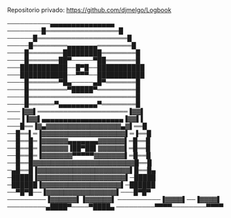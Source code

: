 
Repositorio privado:
https://github.com/djmelgo/Logbook


──────────▄▄▄▄▄▄▄▄▄▄▄▄▄▄▄
────────█═════════════════█
──────█═════════════════════█
─────█════════▄▄▄▄▄▄▄════════█
────█════════█████████════════█
────█═══════██▀─────▀██═══════█
───███████████──█▀█──███████████
───███████████──▀▀▀──███████████
────█═══════▀█▄─────▄█▀═══════█
────█═════════▀█████▀═════════█
────█═════════════════════════█
────█══════▀▄▄▄▄▄▄▄▄▄▀════════█
───▐▓▓▌═════════════════════▐▓▓▌
───▐▐▓▓▌▄▄▄▄▄▄▄▄▄▄▄▄▄▄▄▄▄▄▄▐▓▓▌▌
───█══▐▓▄▓▓▓▓▓▓▓▓▓▓▓▓▓▓▓▓▓▄▓▌══█
──█══▌═▐▓▓▓▓▓▓▓▓▓▓▓▓▓▓▓▓▓▓▓▌═▐══█
──█══█═▐▓▓▓▓▓▓▄▄▄▄▄▄▄▓▓▓▓▓▓▌═█══█
──█══█═▐▓▓▓▓▓▓▐██▀██▌▓▓▓▓▓▓▌═█══█
──█══█═▐▓▓▓▓▓▓▓▀▀▀▀▀▓▓▓▓▓▓▓▌═█══█
──█══█▓▓▓▓▓▓▓▓▓▓▓▓▓▓▓▓▓▓▓▓▓▓▓█══█
─▄█══█▐▓▓▓▓▓▓▓▓▓▓▓▓▓▓▓▓▓▓▓▓▓▌█══█▄
─█████▐▓▓▓▓▓▓▓▓▓▓▓▓▓▓▓▓▓▓▓▓▌─█████
─██████▐▓▓▓▓▓▓▓▓▓▓▓▓▓▓▓▓▓▓▌─██████
──▀█▀█──▐▓▓▓▓▓▓▓▓▓▓▓▓▓▓▓▓▌───█▀█▀
─────────▐▓▓▓▓▓▓▌▐▓▓▓▓▓▓▌
──────────▐▓▓▓▓▌──▐▓▓▓▓▌
─────────▄████▀────▀████▄
─────────▀▀▀▀────────▀▀▀▀
